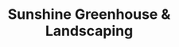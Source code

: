 ---
title: "Sunshine Greenhouse & Landscaping"
url: /steinbach/sunshine-greenhouse-and-landscaping/
shop: garden centre
---